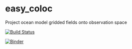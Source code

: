 # easy_coloc
Project ocean model gridded fields onto observation space

[![Build Status](https://travis-ci.org/raphaeldussin/easy_coloc.svg?branch=master)](https://travis-ci.org/raphaeldussin/easy_coloc)

[![Binder](https://mybinder.org/badge_logo.svg)](https://mybinder.org/v2/gh/raphaeldussin/easy_coloc/master)
